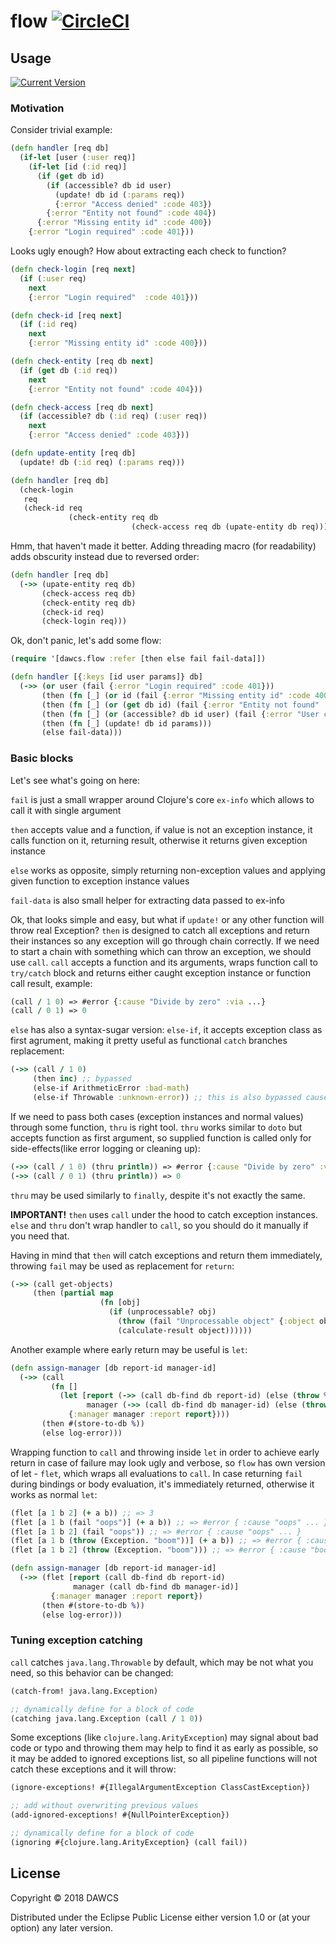 # flow [![CircleCI](https://circleci.com/gh/dawcs/flow/tree/master.svg?style=svg)](https://circleci.com/gh/dawcs/flow/tree/master)

## Usage

[![Current Version](https://clojars.org/dawcs/flow/latest-version.svg)](https://clojars.org/dawcs/flow)

### Motivation

Consider trivial example:
```clojure
(defn handler [req db]
  (if-let [user (:user req)]
    (if-let [id (:id req)]
      (if (get db id)
        (if (accessible? db id user)
          (update! db id (:params req))
          {:error "Access denied" :code 403})
        {:error "Entity not found" :code 404})
      {:error "Missing entity id" :code 400})
    {:error "Login required" :code 401}))
```
Looks ugly enough? How about extracting each check to function?

```clojure
(defn check-login [req next]
  (if (:user req)
    next
    {:error "Login required"  :code 401}))

(defn check-id [req next]
  (if (:id req)
    next
    {:error "Missing entity id" :code 400}))

(defn check-entity [req db next]
  (if (get db (:id req))
    next
    {:error "Entity not found" :code 404}))

(defn check-access [req db next]
  (if (accessible? db (:id req) (:user req))
    next
    {:error "Access denied" :code 403}))

(defn update-entity [req db]
  (update! db (:id req) (:params req)))

(defn handler [req db]
  (check-login
   req
   (check-id req
             (check-entity req db
                           (check-access req db (upate-entity db req))))))
```
Hmm, that haven't made it better. Adding threading macro (for readability) adds obscurity instead due to reversed order:
```clojure
(defn handler [req db]
  (->> (upate-entity req db)
       (check-access req db)
       (check-entity req db)
       (check-id req)
       (check-login req)))
```
Ok, don't panic, let's add some flow:
```clojure
(require '[dawcs.flow :refer [then else fail fail-data]])

(defn handler [{:keys [id user params]} db]
  (->> (or user (fail {:error "Login required" :code 401}))
       (then (fn [_] (or id (fail {:error "Missing entity id" :code 400}))))
       (then (fn [_] (or (get db id) (fail {:error "Entity not found" :code 404}))))
       (then (fn [_] (or (accessible? db id user) (fail {:error "User cannot update entity" :code 403}))))
       (then (fn [_] (update! db id params)))
       (else fail-data)))
```

### Basic blocks

Let's see what's going on here:

`fail` is just a small wrapper around Clojure's core `ex-info` which allows to call it with single argument

`then` accepts value and a function, if value is not an exception instance, it calls function on it, returning result, otherwise it returns given exception instance

`else` works as opposite, simply returning non-exception values and applying given function to exception instance values

`fail-data` is also small helper for extracting data passed to ex-info

Ok, that looks simple and easy, but what if `update!` or any other function will throw real Exception?
`then` is designed to catch all exceptions and return their instances so any exception will go through chain correctly.
If we need to start a chain with something which can throw an exception, we should use `call`. `call` accepts a function and its arguments, wraps function call to `try/catch` block and returns either caught exception instance or function call result, example:
```clojure
(call / 1 0) => #error {:cause "Divide by zero" :via ...}
(call / 0 1) => 0
```

`else` has also a syntax-sugar version: `else-if`, it accepts exception class as first agrument, making it pretty useful as functional `catch` branches replacement:
```clojure
(->> (call / 1 0)
     (then inc) ;; bypassed
     (else-if ArithmeticError :bad-math)
     (else-if Throwable :unknown-error)) ;; this is also bypassed cause previous function will return normal value
```

If we need to pass both cases (exception instances and normal values) through some function, `thru` is right tool. `thru` works similar to `doto` but accepts function as first argument, so supplied function is called only for side-effects(like error logging or cleaning up):
```clojure
(->> (call / 1 0) (thru println)) => #error {:cause "Divide by zero" :via ...}
(->> (call / 0 1) (thru println)) => 0
```
`thru` may be used similarly to `finally`, despite it's not exactly the same.

**IMPORTANT!** `then` uses `call` under the hood to catch exception instances. `else` and `thru` don't wrap handler to `call`, so you should do it manually if you need that.

Having in mind that `then` will catch exceptions and return them immediately, throwing `fail` may be used as replacement for `return`:
```clojure
(->> (call get-objects)
     (then (partial map
                    (fn [obj]
                      (if (unprocessable? obj)
                        (throw (fail "Unprocessable object" {:object obj}))
                        (calculate-result object))))))

```

Another example where early return may be useful is `let`:
```clojure
(defn assign-manager [db report-id manager-id]
  (->> (call
         (fn []
           (let [report (->> (call db-find db report-id) (else (throw %)))
                 manager (->> (call db-find db manager-id) (else (throw %)))]
             {:manager manager :report report})))
       (then #(store-to-db %))
       (else log-error)))
```
Wrapping function to `call` and throwing inside `let` in order to achieve early return in case of failure may look ugly and verbose, so `flow` has own version of let - `flet`, which wraps all evaluations to `call`. In case returning `fail` during bindings or body evaluation, it's immediately returned, otherwise it works as normal `let`:
```clojure
(flet [a 1 b 2] (+ a b)) ;; => 3
(flet [a 1 b (fail "oops")] (+ a b)) ;; => #error { :cause "oops" ... }
(flet [a 1 b 2] (fail "oops")) ;; => #error { :cause "oops" ... }
(flet [a 1 b (throw (Exception. "boom"))] (+ a b)) ;; => #error { :cause "boom" ... }
(flet [a 1 b 2] (throw (Exception. "boom"))) ;; => #error { :cause "boom" ... }

(defn assign-manager [db report-id manager-id]
  (->> (flet [report (call db-find db report-id)
              manager (call db-find db manager-id)]
         {:manager manager :report report})
       (then #(store-to-db %))
       (else log-error)))
```

### Tuning exception catching

`call` catches `java.lang.Throwable` by default, which may be not what you need, so this behavior can be changed:
```clojure
(catch-from! java.lang.Exception)

;; dynamically define for a block of code
(catching java.lang.Exception (call / 1 0))
```
Some exceptions (like `clojure.lang.ArityException`) may signal about bad code or typo and throwing them may help to find it as early as possible, so it may be added to ignored exceptions list, so all pipeline functions will not catch these exceptions and it will throw:
```clojure
(ignore-exceptions! #{IllegalArgumentException ClassCastException})

;; add without overwriting previous values
(add-ignored-exceptions! #{NullPointerException})

;; dynamically define for a block of code
(ignoring #{clojure.lang.ArityException} (call fail))
```

## License

Copyright © 2018 DAWCS

Distributed under the Eclipse Public License either version 1.0 or (at
your option) any later version.
